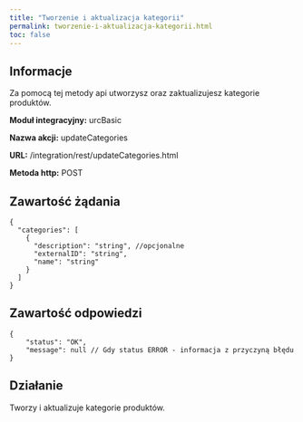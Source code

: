 ```yaml
---
title: "Tworzenie i aktualizacja kategorii"
permalink: tworzenie-i-aktualizacja-kategorii.html
toc: false 
---
```


## Informacje

Za pomocą tej metody api utworzysz oraz zaktualizujesz kategorie produktów.

  **Moduł integracyjny:** urcBasic

  **Nazwa akcji:** updateCategories

  **URL:** /integration/rest/updateCategories.html

  **Metoda http:** POST

## Zawartość żądania
~~~~~~~~
{
  "categories": [
    {
      "description": "string", //opcjonalne
      "externalID": "string",
      "name": "string"
    }
  ]
}
~~~~~~~~


## Zawartość odpowiedzi
~~~~~~~~
{
    "status": "OK",
    "message": null // Gdy status ERROR - informacja z przyczyną błędu
}
~~~~~~~~

## Działanie
Tworzy i aktualizuje kategorie produktów.